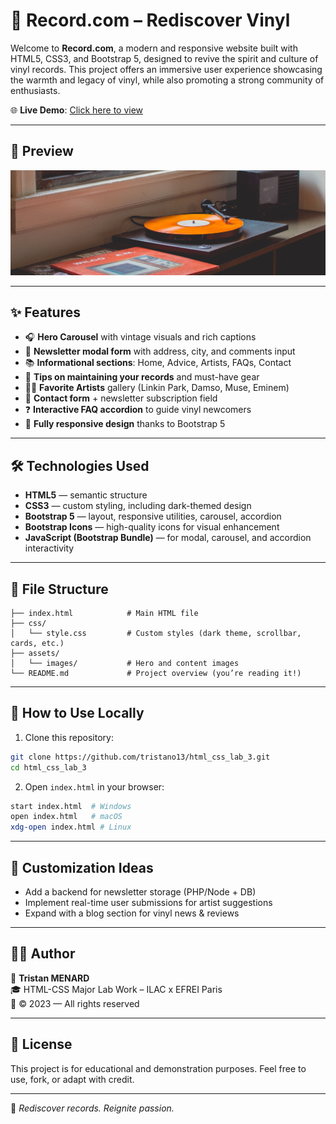 # 🎵 Record.com – Rediscover Vinyl

Welcome to **Record.com**, a modern and responsive website built with HTML5, CSS3, and Bootstrap 5, designed to revive the spirit and culture of vinyl records. This project offers an immersive user experience showcasing the warmth and legacy of vinyl, while also promoting a strong community of enthusiasts.

🌐 **Live Demo**: [Click here to view](https://tristano13.github.io/html_css_lab_3/index.html)

---

## 📸 Preview

![Record.com Preview](assets/images/carousel1.jpg)

---

## ✨ Features

- 🎧 **Hero Carousel** with vintage visuals and rich captions
- 📰 **Newsletter modal form** with address, city, and comments input
- 📚 **Informational sections**: Home, Advice, Artists, FAQs, Contact
- 🧽 **Tips on maintaining your records** and must-have gear
- 🧑‍🎤 **Favorite Artists** gallery (Linkin Park, Damso, Muse, Eminem)
- 📩 **Contact form** + newsletter subscription field
- ❓ **Interactive FAQ accordion** to guide vinyl newcomers
- 📱 **Fully responsive design** thanks to Bootstrap 5

---

## 🛠️ Technologies Used

- **HTML5** — semantic structure
- **CSS3** — custom styling, including dark-themed design
- **Bootstrap 5** — layout, responsive utilities, carousel, accordion
- **Bootstrap Icons** — high-quality icons for visual enhancement
- **JavaScript (Bootstrap Bundle)** — for modal, carousel, and accordion interactivity

---

## 📁 File Structure

```plaintext
├── index.html            # Main HTML file
├── css/
│   └── style.css         # Custom styles (dark theme, scrollbar, cards, etc.)
├── assets/
│   └── images/           # Hero and content images
└── README.md             # Project overview (you’re reading it!)
```

---

## 📌 How to Use Locally

1. Clone this repository:

```bash
git clone https://github.com/tristano13/html_css_lab_3.git
cd html_css_lab_3
```

2. Open `index.html` in your browser:

```bash
start index.html  # Windows
open index.html   # macOS
xdg-open index.html # Linux
```

---

## 🎨 Customization Ideas

- Add a backend for newsletter storage (PHP/Node + DB)
- Implement real-time user submissions for artist suggestions
- Expand with a blog section for vinyl news & reviews

---

## 🧑‍💻 Author

👤 **Tristan MENARD**  
🎓 HTML-CSS Major Lab Work – ILAC x EFREI Paris  
📅 © 2023 — All rights reserved  

---

## 📜 License

This project is for educational and demonstration purposes. Feel free to use, fork, or adapt with credit.

---

🖤 _Rediscover records. Reignite passion._